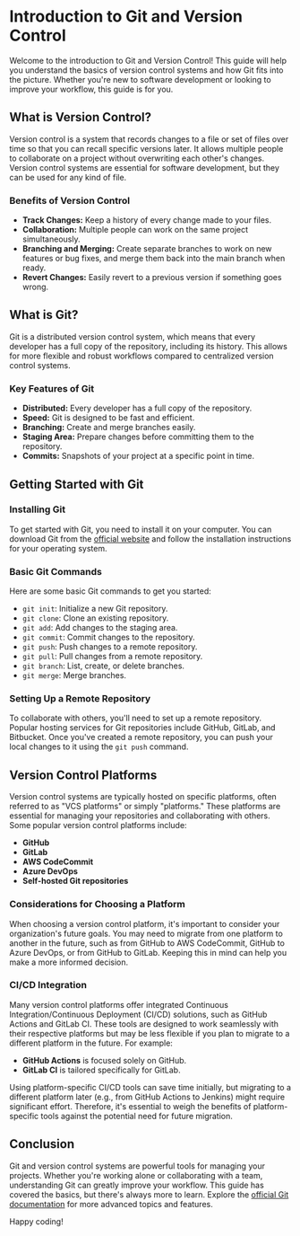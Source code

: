 # Introduction to Git and Version Control

Welcome to the introduction to Git and Version Control! This guide will help you understand the basics of version control systems and how Git fits into the picture. Whether you're new to software development or looking to improve your workflow, this guide is for you.

## What is Version Control?

Version control is a system that records changes to a file or set of files over time so that you can recall specific versions later. It allows multiple people to collaborate on a project without overwriting each other's changes. Version control systems are essential for software development, but they can be used for any kind of file.

### Benefits of Version Control

- **Track Changes:** Keep a history of every change made to your files.
- **Collaboration:** Multiple people can work on the same project simultaneously.
- **Branching and Merging:** Create separate branches to work on new features or bug fixes, and merge them back into the main branch when ready.
- **Revert Changes:** Easily revert to a previous version if something goes wrong.

## What is Git?

Git is a distributed version control system, which means that every developer has a full copy of the repository, including its history. This allows for more flexible and robust workflows compared to centralized version control systems.

### Key Features of Git

- **Distributed:** Every developer has a full copy of the repository.
- **Speed:** Git is designed to be fast and efficient.
- **Branching:** Create and merge branches easily.
- **Staging Area:** Prepare changes before committing them to the repository.
- **Commits:** Snapshots of your project at a specific point in time.

## Getting Started with Git

### Installing Git

To get started with Git, you need to install it on your computer. You can download Git from the [official website](https://git-scm.com/) and follow the installation instructions for your operating system.

### Basic Git Commands

Here are some basic Git commands to get you started:

- `git init`: Initialize a new Git repository.
- `git clone`: Clone an existing repository.
- `git add`: Add changes to the staging area.
- `git commit`: Commit changes to the repository.
- `git push`: Push changes to a remote repository.
- `git pull`: Pull changes from a remote repository.
- `git branch`: List, create, or delete branches.
- `git merge`: Merge branches.

### Setting Up a Remote Repository

To collaborate with others, you'll need to set up a remote repository. Popular hosting services for Git repositories include GitHub, GitLab, and Bitbucket. Once you've created a remote repository, you can push your local changes to it using the `git push` command.

## Version Control Platforms

Version control systems are typically hosted on specific platforms, often referred to as "VCS platforms" or simply "platforms." These platforms are essential for managing your repositories and collaborating with others. Some popular version control platforms include:

- **GitHub**
- **GitLab**
- **AWS CodeCommit**
- **Azure DevOps**
- **Self-hosted Git repositories**

### Considerations for Choosing a Platform

When choosing a version control platform, it's important to consider your organization's future goals. You may need to migrate from one platform to another in the future, such as from GitHub to AWS CodeCommit, GitHub to Azure DevOps, or from GitHub to GitLab. Keeping this in mind can help you make a more informed decision.

### CI/CD Integration

Many version control platforms offer integrated Continuous Integration/Continuous Deployment (CI/CD) solutions, such as GitHub Actions and GitLab CI. These tools are designed to work seamlessly with their respective platforms but may be less flexible if you plan to migrate to a different platform in the future. For example:

- **GitHub Actions** is focused solely on GitHub.
- **GitLab CI** is tailored specifically for GitLab.

Using platform-specific CI/CD tools can save time initially, but migrating to a different platform later (e.g., from GitHub Actions to Jenkins) might require significant effort. Therefore, it's essential to weigh the benefits of platform-specific tools against the potential need for future migration.

## Conclusion

Git and version control systems are powerful tools for managing your projects. Whether you're working alone or collaborating with a team, understanding Git can greatly improve your workflow. This guide has covered the basics, but there's always more to learn. Explore the [official Git documentation](https://git-scm.com/doc) for more advanced topics and features.

Happy coding!
